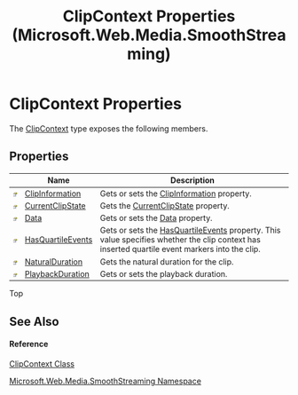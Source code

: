 ﻿---
title: ClipContext Properties (Microsoft.Web.Media.SmoothStreaming)
TOCTitle: ClipContext Properties
ms:assetid: Properties.T:Microsoft.Web.Media.SmoothStreaming.ClipContext
ms:mtpsurl: https://msdn.microsoft.com/en-us/library/microsoft.web.media.smoothstreaming.clipcontext_properties(v=VS.90)
ms:contentKeyID: 23961199
ms.date: 05/02/2012
mtps_version: v=VS.90
---

# ClipContext Properties

The [ClipContext](clipcontext-class-microsoft-web-media-smoothstreaming_1.md) type exposes the following members.

## Properties

<table>
<thead>
<tr class="header">
<th> </th>
<th>Name</th>
<th>Description</th>
</tr>
</thead>
<tbody>
<tr class="odd">
<td><img src="images/Dd565996.pubproperty(en-us,VS.90).gif" title="Public property" alt="Public property" /></td>
<td><a href="clipcontext-clipinformation-property-microsoft-web-media-smoothstreaming_1.md">ClipInformation</a></td>
<td>Gets or sets the <a href="clipcontext-clipinformation-property-microsoft-web-media-smoothstreaming_1.md">ClipInformation</a> property.</td>
</tr>
<tr class="even">
<td><img src="images/Dd565996.pubproperty(en-us,VS.90).gif" title="Public property" alt="Public property" /></td>
<td><a href="clipcontext-currentclipstate-property-microsoft-web-media-smoothstreaming_1.md">CurrentClipState</a></td>
<td>Gets the <a href="clipcontext-currentclipstate-property-microsoft-web-media-smoothstreaming_1.md">CurrentClipState</a> property.</td>
</tr>
<tr class="odd">
<td><img src="images/Dd565996.pubproperty(en-us,VS.90).gif" title="Public property" alt="Public property" /></td>
<td><a href="clipcontext-data-property-microsoft-web-media-smoothstreaming_1.md">Data</a></td>
<td>Gets or sets the <a href="clipcontext-data-property-microsoft-web-media-smoothstreaming_1.md">Data</a> property.</td>
</tr>
<tr class="even">
<td><img src="images/Dd565996.pubproperty(en-us,VS.90).gif" title="Public property" alt="Public property" /></td>
<td><a href="clipcontext-hasquartileevents-property-microsoft-web-media-smoothstreaming_1.md">HasQuartileEvents</a></td>
<td>Gets or sets the <a href="clipcontext-hasquartileevents-property-microsoft-web-media-smoothstreaming_1.md">HasQuartileEvents</a> property. This value specifies whether the clip context has inserted quartile event markers into the clip.</td>
</tr>
<tr class="odd">
<td><img src="images/Dd565996.pubproperty(en-us,VS.90).gif" title="Public property" alt="Public property" /></td>
<td><a href="clipcontext-naturalduration-property-microsoft-web-media-smoothstreaming_1.md">NaturalDuration</a></td>
<td>Gets the natural duration for the clip.</td>
</tr>
<tr class="even">
<td><img src="images/Dd565996.pubproperty(en-us,VS.90).gif" title="Public property" alt="Public property" /></td>
<td><a href="clipcontext-playbackduration-property-microsoft-web-media-smoothstreaming_1.md">PlaybackDuration</a></td>
<td>Gets or sets the playback duration.</td>
</tr>
</tbody>
</table>


Top

## See Also

#### Reference

[ClipContext Class](clipcontext-class-microsoft-web-media-smoothstreaming_1.md)

[Microsoft.Web.Media.SmoothStreaming Namespace](microsoft-web-media-smoothstreaming-namespace_1.md)


